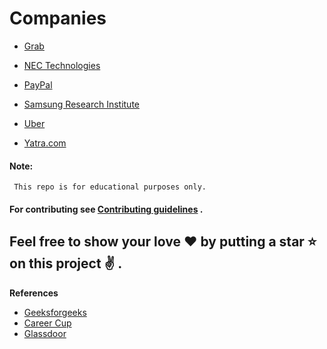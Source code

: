 # Companies

- [Grab](https://github.com/rishabh115/InterviewQuestions/blob/master/Grab/README.md)

- [NEC Technologies](https://github.com/rishabh115/InterviewQuestions/blob/master/NEC%20Technologies/README.md)

- [PayPal](https://github.com/rishabh115/InterviewQuestions/blob/master/PayPal/README.md)

- [Samsung Research Institute](https://github.com/rishabh115/InterviewQuestions/blob/master/Samsung/README.md)

- [Uber](https://github.com/rishabh115/InterviewQuestions/blob/master/Uber/README.md)

- [Yatra.com](https://github.com/rishabh115/InterviewQuestions/blob/master/Yatra.com/README.md)

#### Note:
     This repo is for educational purposes only.
#### For contributing see <a href="https://github.com/rishabh115/InterviewQuestions/blob/master/CONTRIBUTING.md">Contributing guidelines</a> .     
## Feel free to show your love :heart: by putting a star :star: on this project :v: .
<b name="ref">References</b>
- [Geeksforgeeks](http://www.geeksforgeeks.org/)
- [Career Cup](https://www.careercup.com/)
- [Glassdoor](https://www.glassdoor.co.in/index.htm)
